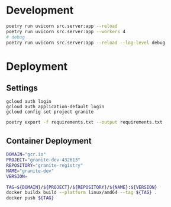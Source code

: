 # Development

```bash
poetry run uvicorn src.server:app --reload
poetry run uvicorn src.server:app --workers 4
# debug
poetry run uvicorn src.server:app --reload --log-level debug
```

# Deployment
## Settings
```
gcloud auth login
gcloud auth application-default login
gcloud config set project granite
```

```sh
poetry export -f requirements.txt --output requirements.txt
```

## Container Deployment
```sh
DOMAIN="gcr.io"
PROJECT="granite-dev-432613"
REPOSITORY="granite-registry"
NAME="granite-dev"
VERSION=

TAG=${DOMAIN}/${PROJECT}/${REPOSITORY}/${NAME}:${VERSION}
docker buildx build --platform linux/amd64 --tag ${TAG} .
docker push ${TAG}
```
